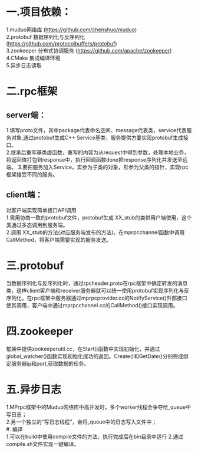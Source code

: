 # 一.项目依赖：  
1.muduo网络库 (https://github.com/chenshuo/muduo)  
2.protobuf 数据序列化与反序列化 (https://github.com/protocolbuffers/protobuf)  
3.zookeeper 分布式协调服务 (https://github.com/apache/zookeeper)  
4.CMake 集成编译环境  
5.异步日志读取  
# 二.rpc框架
## server端：
1.填写proto文件，其中package代表命名空间、message代表类，service代表服务对象,通过protobuf生成C++ Service基类，服务提供方要实现protobuf生成接口。  
2.继承后重写基类虚函数，重写的内容为从request中得到参数，处理本地业务，将返回值打包到response中，执行回调函数done把response序列化并发送至远端。
3.要把服务加入Service，实参为子类的对象，形参为父类的指针，实现rpc框架接受不同的服务。
## client端：
对客户端实现简单接口API调用  
1.需用协商一致的protobuf文件，protobuf生成 XX_stub的类供用户端使用，这个类通过多态调用到服务端。  
2.调用 XX_stub的方法(对应服务端发布的方法)，在mprpcchannel函数中调用CallMethod，将客户端需要实现的服务发送。  
# 三.protobuf  
  当数据序列化与反序列化时，通过rpcheader.proto在rpc框架中确定转发的消息类，这样client客户端和receiver服务器就可以统一使用protobuf实现序列化与反序列化，在rpc框架中服务器通过mprpcprovider.cc的NotifyService()外部接口使其调用，客户端中通过mprpcchannel.cc的CallMethod()接口实现调用。  
# 四.zookeeper  
框架中提供zookeeperutil.cc，在Start()函数中实现初始化，并通过global_watcher()函数实现初始化成功的返回。Create()和GetDate()分别完成绑定服务器ip和port,获取数据的任务。  
# 五.异步日志  
1.MPrpc框架中的Muduo网络库中高并发时，多个worker线程会争夺给_queue中写日志；  
2.另一个独立的“写日志线程”，会将_queue中的日志写入文件中；  
#. 编译    
1.可以在build中使用compile文件的方法，执行完成后在bin目录中运行
2.通过compile.sh文件实现一键编译。

